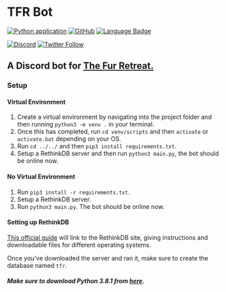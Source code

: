 # TFR Bot

[![Python application](https://github.com/TFR-Development/TFR-Bot/workflows/Python%20application/badge.svg)](https://github.com/TFR-Development/TFR-Bot/actions)
[![GitHub](https://img.shields.io/github/license/mashape/apistatus.svg)](https://github.com/TFR-Development/TFR-Bot)
[![Language Badge](https://img.shields.io/github/languages/top/TFR-Development/TFR-Bot.svg)](https://github.com/TFR-Development/TFR-Bot)

[![Discord](https://img.shields.io/discord/569747786199728150?label=Discord&logo=Discord)](https://discord.furretreat.rocks)
[![Twitter Follow](https://img.shields.io/twitter/follow/furretreat?style=social)](https://twitter.com/FurRetreat)

## A Discord bot for [The Fur Retreat.](https://discord.furretreat.rocks)

### Setup

#### Virtual Environment
1. Create a virtual environment by navigating into the project folder and then running `python3 -m venv .` in your terminal.
2. Once this has completed, run `cd venv/scripts` and then `activate` or `activate.bat` depending on your OS.
3. Run `cd ../../` and then `pip3 install requirements.txt`.
4. Setup a RethinkDB server and then run `python3 main.py`, the bot should be online now.

#### No Virtual Environment
1. Run `pip3 install -r requirements.txt`.
2. Setup a RethinkDB server.
3. Run `python3 main.py`.
The bot should be online now.

#### Setting up RethinkDB

[This official guide](https://rethinkdb.com/docs/install/) will link to the RethinkDB site, giving instructions and downloadable files for different operating systems.

Once you've downloaded the server and ran it, make sure to create the database named `tfr`.

##### Make sure to download Python 3.8.1 from [here](https://www.python.org/downloads/).
